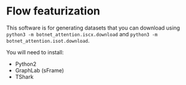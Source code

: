 # Flow featurization

This software is for generating datasets that you can download using
`python3 -m botnet_attention.iscx.download` and 
`python3 -m botnet_attention.isot.download`.

You will need to install:
- Python2
- GraphLab (sFrame)
- TShark
